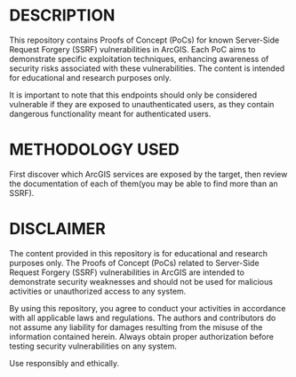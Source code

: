 # DESCRIPTION
This repository contains Proofs of Concept (PoCs) for known Server-Side Request Forgery (SSRF) vulnerabilities in ArcGIS. Each PoC aims to demonstrate specific exploitation techniques, enhancing awareness of security risks associated with these vulnerabilities. The content is intended for educational and research purposes only.

It is important to note that this endpoints should only be considered vulnerable if they are exposed to unauthenticated users, as they contain dangerous functionality meant for authenticated users. 

# METHODOLOGY USED
First discover which ArcGIS services are exposed by the target, then review the documentation of each of them(you may be able to find more than an SSRF).

# DISCLAIMER
The content provided in this repository is for educational and research purposes only. The Proofs of Concept (PoCs) related to Server-Side Request Forgery (SSRF) vulnerabilities in ArcGIS are intended to demonstrate security weaknesses and should not be used for malicious activities or unauthorized access to any system.

By using this repository, you agree to conduct your activities in accordance with all applicable laws and regulations. The authors and contributors do not assume any liability for damages resulting from the misuse of the information contained herein. Always obtain proper authorization before testing security vulnerabilities on any system.

Use responsibly and ethically.
